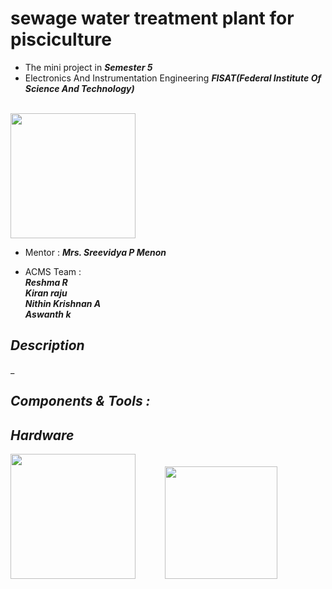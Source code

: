 # sewage water treatment plant for pisciculture
 * The mini project in ***Semester 5***<br>
 * Electronics And Instrumentation Engineering ***FISAT(Federal Institute Of Science And Technology)***

<br>

<img src="https://github.com/Godson-Thomas/A.C.M.S-Automated-Cylinder-Monitoring-System-/blob/master/_FISAT.jpg" width="200">
<br>

* Mentor : ***Mrs. Sreevidya P Menon***<br>

* ACMS Team : <br>
***Reshma R***<br>
***Kiran raju***<br>
***Nithin Krishnan A***<br>
***Aswanth k***<br>

## ***_Description_***

_

## ***_Components & Tools :_***

## ***Hardware*** <br>
<p float="left">
<img src="https://github.com/Godson-Thomas/A.C.M.S-Automated-Cylinder-Monitoring-System-/blob/master/Components%20Used/UNO.jpg" width="200" />&nbsp;&nbsp;&nbsp;&nbsp;&nbsp;&nbsp;&nbsp;&nbsp;&nbsp;&nbsp;&nbsp;
  <img src="https://github.com/Godson-Thomas/A.C.M.S-Automated-Cylinder-Monitoring-System-/blob/master/Components%20Used/Node.jpg" width="180" /> &nbsp;&nbsp;&nbsp;&nbsp;&nbsp;&nbsp;&nbsp;&nbsp;&nbsp;&nbsp;&nbsp;
